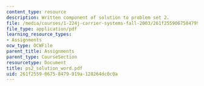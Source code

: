 ```yaml
---
content_type: resource
description: Written component of solution to problem set 2.
file: /media/courses/1-224j-carrier-systems-fall-2003/261f255906758479919a128264dc0c0a_ps2_solution_word.pdf
file_type: application/pdf
learning_resource_types:
- Assignments
ocw_type: OCWFile
parent_title: Assignments
parent_type: CourseSection
resourcetype: Document
title: ps2_solution_word.pdf
uid: 261f2559-0675-8479-919a-128264dc0c0a
---
```

